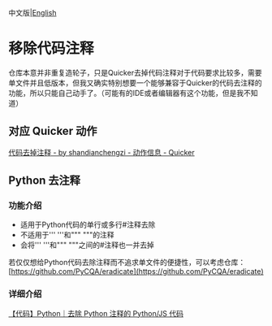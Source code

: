 中文版|[English](README_EN.md)


# 移除代码注释

仓库本意并非重复造轮子，只是Quicker去掉代码注释对于代码要求比较多，需要单文件并且低版本，但我又确实特别想要一个能够兼容于Quicker的代码去注释的功能，所以只能自己动手了。（可能有的IDE或者编辑器有这个功能，但是我不知道）

## 对应 Quicker 动作

[代码去掉注释 - by shandianchengzi - 动作信息 - Quicker](https://getquicker.net/Sharedaction?code=8b859c18-5f62-4f76-754e-08dd2778ce88)

## Python 去注释

### 功能介绍

- 适用于Python代码的单行或多行#注释去除
- 不适用于''' '''和""" """的注释
- 会将''' '''和""" """之间的#注释也一并去掉

若仅仅想给Python代码去除注释而不追求单文件的便捷性，可以考虑仓库：[https://github.com/PyCQA/eradicate](https://github.com/PyCQA/eradicate)

### 详细介绍

[【代码】Python｜去除 Python 注释的 Python/JS 代码](https://shandianchengzi.blog.csdn.net/article/details/144809494)

